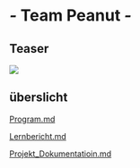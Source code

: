 # _-_ Team Peanut _-_
## Teaser
![](https://github.com/Pianonic/LA1300-Peanut/blob/main/Teaser.png)

## überslicht
[Program.md](https://github.com/Pianonic/LA1300-Peanut/blob/main/Program.md)

[Lernbericht.md](https://github.com/Pianonic/LA1300-Peanut/blob/main/Lernbericht.md)

[Projekt_Dokumentatioin.md](https://github.com/Pianonic/LA1300-Peanut/blob/main/Projekt_Dokumentatioin.md)

